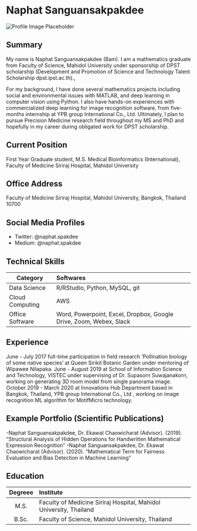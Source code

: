 # Naphat Sanguansakpakdee 
![Profile Image Placeholder](![IMG_0387](https://user-images.githubusercontent.com/65748521/130755175-728ee852-69b1-469e-b485-fe32dafcb716.JPG))

## Summary
My name is Naphat Sanguansakpakdee (Bam). I am a mathematics graduate from Faculty of Science, Mahidol University under sponsorship of DPST scholarship (Development and Promotion of Science and Technology Talent Scholarship dpst.ipst.ac.th).,

For my background, I have done several mathematics projects including social and environmental issues with MATLAB, and deep learning in computer vision using Python.
I also have hands-on experiences with commercialized deep learning for image recognition software, from five-months internship at YPB group International Co., Ltd.
Ultimately, I plan to pursue Precision Medicine research field throughout my MS and PhD and hopefully in my career during obligated work for DPST scholarship.

## Current Position
First Year Graduate student, M.S. Medical Bioinformatics (International), Faculty of Medicine Siriraj Hospital, Mahidol University

## Office Address
Faculty of Medicine Siriraj Hospital, Mahidol University, Bangkok, Thailand 10700

## Social Media Profiles
- Twitter: @naphat.spakdee
- Medium: @naphat.spakdee

## Technical Skills

| Category | Softwares |
|----------|:----------|
|Data Science| R/RStudio, Python, MySQL, git|
|Cloud Computing|AWS|
|Office Software| Word, Powerpoint, Excel, Dropbox, Google Drive, Zoom, Webex, Slack|

## Experience
June - July 2017 full-time participation in field research ‘Pollination biology of some native species’ at Queen Sirikit Botanic Garden under mentoring of Wipawee Nilapaka.
June - August 2019 at School of Information Science and Technology, VISTEC under supervising of Dr. Supasorn Suwajanakorn, working on generating 3D room model from single panorama image.
October 2019 - March 2020 at Innovations Hub Department based in Bangkok, Thailand, YPB group International Co., Ltd , working on image recognition ML algorithm for MotifMicro technology.


## Example Portfolio (Scientific Publications)
-Naphat Sanguansakpakdee, Dr. Ekawat Chaowicharat (Advisor). (2019). “Structural Analysis of Hidden Operations for Handwritten Mathematical Expression Recognition”
-Naphat Sanguansakpakdee, Dr. Ekawat Chaowicharat (Advisor). (2020). “Mathematical Term for Fairness Evaluation and Bias Detection in Machine Learning”

## Education

| Degreee | Institute |
|:---------:|:-----------|
|  M.S. | Faculty of Medicine Siriraj Hospital, Mahidol University, Thailand |
| B.Sc. | Faculty of Science, Mahidol University, Thailand |
